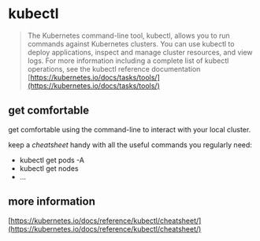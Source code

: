 # kubectl

> The Kubernetes command-line tool, kubectl, allows you to run commands against Kubernetes clusters. You can use kubectl to deploy applications, inspect and manage cluster resources, and view logs. For more information including a complete list of kubectl operations, see the kubectl reference documentation [https://kubernetes.io/docs/tasks/tools/](https://kubernetes.io/docs/tasks/tools/)

## get comfortable

get comfortable using the command-line to interact with your local cluster.

keep a _cheatsheet_ handy with all the useful commands you regularly need:

- kubectl get pods -A
- kubectl get nodes
- ...

## more information

[https://kubernetes.io/docs/reference/kubectl/cheatsheet/](https://kubernetes.io/docs/reference/kubectl/cheatsheet/)
